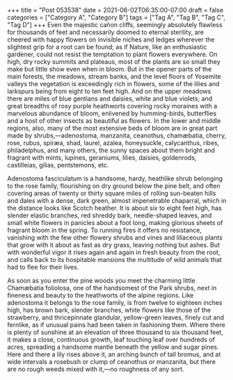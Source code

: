 +++
title = "Post 053538"
date = 2021-06-02T06:35:00-07:00
draft = false
categories = ["Category A", "Category B"]
tags = ["Tag A", "Tag B", "Tag C", "Tag D"]
+++
Even the majestic cañon cliffs, seemingly absolutely flawless for thousands of feet and necessarily doomed to eternal sterility, are cheered with happy flowers on invisible niches and ledges wherever the slightest grip for a root can be found; as if Nature, like an enthusiastic gardener, could not resist the temptation to plant flowers everywhere. On high, dry rocky summits and plateaus, most of the plants are so small they make but little show even when in bloom. But in the opener parts of the main forests, the meadows, stream banks, and the level floors of Yosemite valleys the vegetation is exceedingly rich in flowers, some of the lilies and larkspurs being from eight to ten feet high. And on the upper meadows there are miles of blue gentians and daisies, white and blue violets; and great breadths of rosy purple heathworts covering rocky moraines with a marvelous abundance of bloom, enlivened by humming-birds, butterflies and a host of other insects as beautiful as flowers. In the lower and middle regions, also, many of the most extensive beds of bloom are in great part made by shrubs,—adenostoma, manzanita, ceanothus, chamæbatia, cherry, rose, rubus, spiræa, shad, laurel, azalea, honeysuckle, calycanthus, ribes, philadelphus, and many others, the sunny spaces about them bright and fragrant with mints, lupines, geraniums, lilies, daisies, goldenrods, castilleias, gilias, pentstemons, etc.

Adenostoma fasciculatum is a handsome, hardy, heathlike shrub belonging to the rose family, flourishing on dry ground below the pine belt, and often covering areas of twenty or thirty square miles of rolling sun-beaten hills and dales with a dense, dark green, almost impenetrable chaparral, which in the distance looks like Scotch heather. It is about six to eight feet high, has slender elastic branches, red shreddy bark, needle-shaped leaves, and small white flowers in panicles about a foot long, making glorious sheets of fragrant bloom in the spring. To running fires it offers no resistance, vanishing with the few other flowery shrubs and vines and liliaceous plants that grow with it about as fast as dry grass, leaving nothing but ashes. But with wonderful vigor it rises again and again in fresh beauty from the root, and calls back to its hospitable mansions the multitude of wild animals that had to flee for their lives.

As soon as you enter the pine woods you meet the charming little Chamæbatia foliolosa, one of the handsomest of the Park shrubs, next in fineness and beauty to the heathworts of the alpine regions. Like adenostoma it belongs to the rose family, is from twelve to eighteen inches high, has brown bark, slender branches, white flowers like those of the strawberry, and thricepinnate glandular, yellow-green leaves, finely cut and fernlike, as if unusual pains had been taken in fashioning them. Where there is plenty of sunshine at an elevation of three thousand to six thousand feet, it makes a close, continuous growth, leaf touching leaf over hundreds of acres, spreading a handsome mantle beneath the yellow and sugar pines. Here and there a lily rises above it, an arching bunch of tall bromus, and at wide intervals a rosebush or clump of ceanothus or manzanita, but there are no rough weeds mixed with it,—no roughness of any sort.
